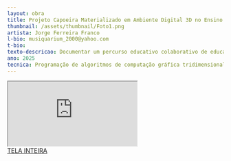 ```yaml
---
layout: obra
title: Projeto Capoeira Materializado em Ambiente Digital 3D no Ensino Fundamental
thumbnail: /assets/thumbnail/Foto1.png
artista: Jorge Ferreira Franco
l-bio: musiquarium_2000@yahoo.com
t-bio: 
texto-descricao: Documentar um percurso educativo colaborativo de educadores e estudantes, no Ensino Fundamental, por meio de criar uma narrativa de base transdisciplinar, materializada pelo viés da formatação de um ambiente digital em 3D de realidade virtual, no padrão da Web3D.  
ano: 2025
tecnica: Programação de algoritmos de computação gráfica tridimensional (3D) , no padrão da Web 3D, para criar ambientes digitais 3D de Realidade Virtual
---
```

<div class="responsive-iframe">
<iframe class="frame" scrolling="no" src="https://copoeira3dgaleryaternanishool.blogspot.com/2024/11/quilombismo-em-3d-quilombismo-in-3d.html"></iframe>
</div>
<a href="https://copoeira3dgaleryaternanishool.blogspot.com/2024/11/quilombismo-em-3d-quilombismo-in-3d.html" target="_blank">TELA INTEIRA</a>
